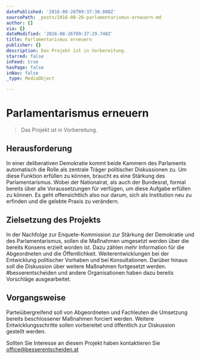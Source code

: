 ```yaml
---
datePublished: '2016-08-26T09:37:30.808Z'
sourcePath: _posts/2016-08-26-parlamentarismus-erneuern.md
author: []
via: {}
dateModified: '2016-08-26T09:37:29.740Z'
title: Parlamentarismus erneuern
publisher: {}
description: Das Projekt ist in Vorbereitung.
starred: false
inFeed: true
hasPage: false
inNav: false
_type: MediaObject

---
```

# Parlamentarismus erneuern

> Das Projekt ist in Vorbereitung.

## Herausforderung

In einer deliberativen Demokratie kommt beide Kammern des Parlaments automatisch die Rolle als zentrale Träger politischer Diskussionen zu. Um diese Funktion erfüllen zu können, braucht es eine Stärkung des Parlamentarismus. Wobei der Nationalrat, als auch der Bundesrat, formal bereits über alle Voraussetzungen für verfügen, um diese Aufgabe erfüllen zu können. Es geht offensichtlich also nur darum, sich als Institution neu zu erfinden und die gelebte Praxis zu verändern.

## Zielsetzung des Projekts

In der Nachfolge zur Enquete-Kommission zur Stärkung der Demokratie und des Parlamentarismus, sollen die Maßnahmen umgesetzt werden über die bereits Konsens erzielt worden ist. Dazu zählen mehr Information für die Abgeordneten und die Öffentlichkeit. Weiterentwicklungen bei der Entwicklung politischer Vorhaben und bei Konsultationen. Darüber hinaus soll die Diskussion über weitere Maßnahmen fortgesetzt werden. \#besserentscheiden und andere Organisationen haben dazu bereits Vorschläge ausgearbeitet.

## Vorgangsweise

Parteiübergreifend soll von Abgeordneten und Fachleuten die Umsetzung bereits beschlossener Maßnahmen forciert werden. Weitere Entwicklungsschritte sollen vorbereitet und öffentlich zur Diskussion gestellt werden.

Sollten Sie Interesse an diesem Projekt haben kontaktieren Sie office@besserentscheiden.at